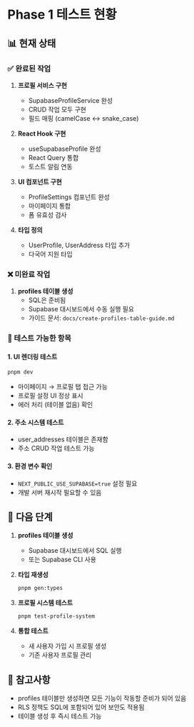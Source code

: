 # Phase 1 테스트 현황

## 📊 현재 상태

### ✅ 완료된 작업
1. **프로필 서비스 구현**
   - SupabaseProfileService 완성
   - CRUD 작업 모두 구현
   - 필드 매핑 (camelCase ↔ snake_case)

2. **React Hook 구현**
   - useSupabaseProfile 완성
   - React Query 통합
   - 토스트 알림 연동

3. **UI 컴포넌트 구현**
   - ProfileSettings 컴포넌트 완성
   - 마이페이지 통합
   - 폼 유효성 검사

4. **타입 정의**
   - UserProfile, UserAddress 타입 추가
   - 다국어 지원 타입

### ❌ 미완료 작업
1. **profiles 테이블 생성**
   - SQL은 준비됨
   - Supabase 대시보드에서 수동 실행 필요
   - 가이드 문서: `docs/create-profiles-table-guide.md`

### 🧪 테스트 가능한 항목

#### 1. UI 렌더링 테스트
```bash
pnpm dev
```
- 마이페이지 → 프로필 탭 접근 가능
- 프로필 설정 UI 정상 표시
- 에러 처리 (테이블 없음) 확인

#### 2. 주소 시스템 테스트
- user_addresses 테이블은 존재함
- 주소 CRUD 작업 테스트 가능

#### 3. 환경 변수 확인
- `NEXT_PUBLIC_USE_SUPABASE=true` 설정 필요
- 개발 서버 재시작 필요할 수 있음

## 🚀 다음 단계

1. **profiles 테이블 생성**
   - Supabase 대시보드에서 SQL 실행
   - 또는 Supabase CLI 사용

2. **타입 재생성**
   ```bash
   pnpm gen:types
   ```

3. **프로필 시스템 테스트**
   ```bash
   pnpm test-profile-system
   ```

4. **통합 테스트**
   - 새 사용자 가입 시 프로필 생성
   - 기존 사용자 프로필 관리

## 📝 참고사항

- profiles 테이블만 생성하면 모든 기능이 작동할 준비가 되어 있음
- RLS 정책도 SQL에 포함되어 있어 보안도 적용됨
- 테이블 생성 후 즉시 테스트 가능
